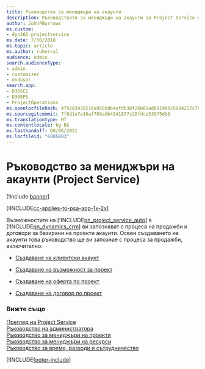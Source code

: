 ```yaml
---
title: Ръководство за мениджъри на акаунти
description: Ръководството за мениджъри на акаунти за Project Service ви запознава с процеса на продажби и договори за базирани на проекти акаунти.
author: JohnPBurrows
ms.custom:
- dyn365-projectservice
ms.date: 7/30/2018
ms.topic: article
ms.author: ruhercul
audience: Admin
search.audienceType:
- admin
- customizer
- enduser
search.app:
- D365CE
- D365PS
- ProjectOperations
ms.openlocfilehash: 4792d3438216a850b0b4afdb38f26b85adb81960c5984217c76c9954ca36b884
ms.sourcegitcommit: 7f8d1e7a16af769adb43d1877c28fdce53975db8
ms.translationtype: HT
ms.contentlocale: bg-BG
ms.lasthandoff: 08/06/2021
ms.locfileid: "6985803"
---
```

# <a name="account-manager-guide-project-service"></a>Ръководство за мениджъри на акаунти (Project Service)

[!include [banner](../includes/psa-now-project-operations.md)]

[!INCLUDE[cc-applies-to-psa-app-1x-2x](../includes/cc-applies-to-psa-app-1x-2x.md)]

Възможностите на [!INCLUDE[pn_project_service_auto](../includes/pn-project-service-auto.md)] в [!INCLUDE[pn_dynamics_crm](../includes/pn-dynamics-crm.md)] ви запознават с процеса на продажби и договори за базирани на проекти акаунти. Освен създаването на акаунти това ръководство ще ви запознае с процеса за продажби, включително:  
  
-   [Създаване на клиентски акаунт](../psa/create-customer-account.md)  
  
-   [Създаване на възможност за проект](../psa/create-project-opportunity.md)  
  
-   [Създаване на оферта по проект](../psa/create-project-quote.md)  
  
-   [Създаване на договор по проект](../psa/create-project-contract.md)  
  
  
### <a name="see-also"></a>Вижте също  
 [Преглед на Project Service](../psa/overview.md)   
 [Ръководство на администратора](../psa/admin-guide.md)   
 [Ръководство за мениджъри на проекти](../psa/project-manager-guide.md)   
 [Ръководство за мениджъри на ресурси](../psa/resource-manager-guide.md)   
 [Ръководство за време, разходи и сътрудничество](../psa/time-expense-collaboration-guide.md)


[!INCLUDE[footer-include](../includes/footer-banner.md)]